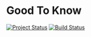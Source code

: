 # Good To Know
[![Project Status](http://stillmaintained.com/ZeeCoder/good-to-know.png)](http://stillmaintained.com/ZeeCoder/good-to-know)
[![Build Status](https://travis-ci.org/ZeeCoder/good-to-know.svg?branch=master)](https://travis-ci.org/ZeeCoder/good-to-know)
